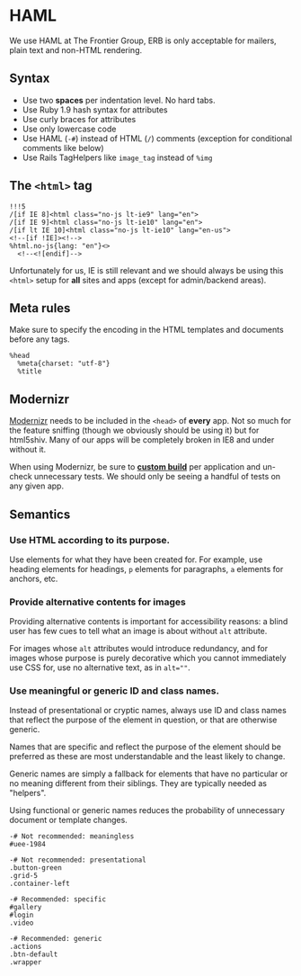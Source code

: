 # HAML

We use HAML at The Frontier Group, ERB is only acceptable for mailers, plain text and non-HTML rendering.

## Syntax

* Use two **spaces** per indentation level. No hard tabs.
* Use Ruby 1.9 hash syntax for attributes
* Use curly braces for attributes
* Use only lowercase code
* Use HAML (`-#`) instead of HTML (`/`) comments (exception for conditional comments like below)
* Use Rails TagHelpers like `image_tag` instead of `%img`

## The `<html>` tag

```haml
!!!5
/[if IE 8]<html class="no-js lt-ie9" lang="en">
/[if IE 9]<html class="no-js lt-ie10" lang="en">
/[if lt IE 10]<html class="no-js lt-ie10" lang="en-us">
<!--[if !IE]><!-->
%html.no-js{lang: "en"}<>
  <!--<![endif]-->
```

Unfortunately for us, IE is still relevant and we should always be using this `<html>` setup for **all** sites and apps (except for admin/backend areas).

## Meta rules

Make sure to specify the encoding in the HTML templates and documents before any tags.

```haml
%head
  %meta{charset: "utf-8"}
  %title
```

## Modernizr

[Modernizr](http://modernizr.com/) needs to be included in the `<head>` of **every** app. Not so much for the feature sniffing (though we obviously should be using it) but for html5shiv. Many of our apps will be completely broken in IE8 and under without it.

When using Modernizr, be sure to [**custom build**](http://modernizr.com/download/) per application and un-check unnecessary tests. We should only be seeing a handful of tests on any given app.

## Semantics

### Use HTML according to its purpose.

Use elements for what they have been created for. For example, use heading elements for headings, `p` elements for paragraphs, `a` elements for anchors, etc.

### Provide alternative contents for images

Providing alternative contents is important for accessibility reasons: a blind user has few cues to tell what an image is about without `alt` attribute.

For images whose `alt` attributes would introduce redundancy, and for images whose purpose is purely decorative which you cannot immediately use CSS for, use no alternative text, as in `alt=""`.

### Use meaningful or generic ID and class names.

Instead of presentational or cryptic names, always use ID and class names that reflect the purpose of the element in question, or that are otherwise generic.

Names that are specific and reflect the purpose of the element should be preferred as these are most understandable and the least likely to change.

Generic names are simply a fallback for elements that have no particular or no meaning different from their siblings. They are typically needed as "helpers".

Using functional or generic names reduces the probability of unnecessary document or template changes.

```haml
-# Not recommended: meaningless
#uee-1984

-# Not recommended: presentational
.button-green
.grid-5
.container-left

-# Recommended: specific
#gallery
#login
.video

-# Recommended: generic
.actions
.btn-default
.wrapper
```
